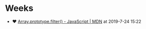 # Weeks
 - :heart: [Array.prototype.filter() - JavaScript | MDN](https://developer.mozilla.org/zh-CN/docs/Web/JavaScript/Reference/Global_Objects/Array/filter) at 2019-7-24 15:22
